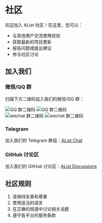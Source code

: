 <!-- ---
sidebar: false
--- -->

# 社区

欢迎加入 AList 社区！在这里，您可以：

- 与其他用户交流使用经验
- 获取最新的项目更新
- 报告问题或提出建议
- 参与社区讨论

## 加入我们

### 微信/QQ 群

扫描下方二维码加入我们的微信/QQ 群：

<div class="qr-img-row">
  <img src="/img/ss/qq%20group01.pic.jpg" alt="QQ 群二维码" class="qr-img" />
  <img src="/img/ss/qq%20group02.pic.jpg" alt="QQ 群二维码" class="qr-img" />
</div>
<div class="qr-img-row">
  <img src='https://oss.hutool.cn/hutool/kefu/alist111.jpg?Content-Disposition=attachment%3B%20filename%3D%22kefu%2Falist111.jpg%22&X-Amz-Algorithm=AWS4-HMAC-SHA256&X-Amz-Credential=admin%2F20250605%2F%2Fs3%2Faws4_request&X-Amz-Date=20250605T032338Z&X-Amz-Expires=432000&X-Amz-SignedHeaders=host&X-Amz-Signature=00cfe433feb4d77afca79c204770e739371a564a2557d248ebb61aef367c0ba1' alt="wechat 群二维码" class="qr-img" />
  <img src='https://oss.hutool.cn/hutool/kefu/alist222.jpg?Content-Disposition=attachment%3B%20filename%3D%22kefu%2Falist222.jpg%22&X-Amz-Algorithm=AWS4-HMAC-SHA256&X-Amz-Credential=admin%2F20250605%2F%2Fs3%2Faws4_request&X-Amz-Date=20250605T032349Z&X-Amz-Expires=432000&X-Amz-SignedHeaders=host&X-Amz-Signature=18386f89d933b249fde274c2b0e83ee40cce5c3ca73c9e757858f527d6f8b4f6' alt="wechat 群二维码" class="qr-img" />
</div>

### Telegram

加入我们的 Telegram 群组：[AList Chat](https://t.me/alist_chat)

### GitHub 讨论区

加入我们的 GitHub 讨论区：[AList Discussions](https://github.com/alist-org/alist/discussions)

## 社区规则

1. 请保持友善和尊重
2. 使用适当的语言
3. 在正确的频道中讨论相关话题
4. 遵守各平台的服务条款